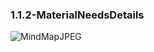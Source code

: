 ### 1.1.2-MaterialNeedsDetails

![MindMapJPEG](https://github.com/oleksandrblazhko/ai-213-ryabij/assets/101746597/a695d4af-dfb7-494a-bc52-33a51d524e2a)
